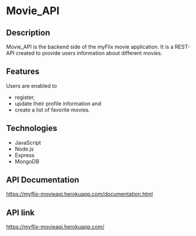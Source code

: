 # Movie_API


## Description
Movie_API is the backend side of the myFlix movie application. It is a REST-API created to provide users information about different movies.

## Features
Users are enabled to 
- register, 
- update their profile information and 
- create a list of favorite movies.

## Technologies
- JavaScript
- Node.js
- Express
- MongoDB
## API Documentation
https://myflix-movieapi.herokuapp.com/documentation.html
## API link
https://myflix-movieapi.herokuapp.com/
